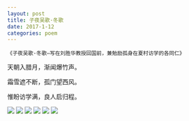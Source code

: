 ```yaml
---
layout: post
title: 子夜吴歌·冬歌
date: 2017-1-12
categories: poem
---
```


`《子夜吴歌·冬歌—写在刘胜华教授回国前，兼勉励孤身在夏村访学的各同仁》`​

天朝入腊月，渐闻爆竹声。

霜雪遮不断，孤门望西风。

惟盼访学满，良人启归程。

<!--more-->
![]({{site.url}}/Images/63.JPG)
![]({{site.url}}/Images/67.JPG)
![]({{site.url}}/Images/68.JPG)
![]({{site.url}}/Images/69.PNG)
![]({{site.url}}/Images/70.JPG)
![]({{site.url}}/Images/71.PNG)

<script>
  (function(i,s,o,g,r,a,m){i['GoogleAnalyticsObject']=r;i[r]=i[r]||function(){
  (i[r].q=i[r].q||[]).push(arguments)},i[r].l=1*new Date();a=s.createElement(o),
  m=s.getElementsByTagName(o)[0];a.async=1;a.src=g;m.parentNode.insertBefore(a,m)
  })(window,document,'script','https://www.google-analytics.com/analytics.js','ga');

  ga('create', 'UA-85986843-1', 'auto');
  ga('send', 'pageview');

</script>
